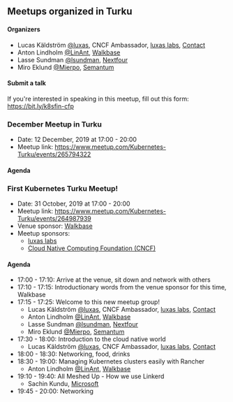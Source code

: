 ## Meetups organized in Turku

#### Organizers

 - Lucas Käldström [@luxas](https://github.com/luxas), CNCF Ambassador, [luxas labs](https://luxaslabs.com), [Contact](https://www.cncf.io/speaker/luxas)
 - Anton Lindholm [@LinAnt](https://github.com/LinAnt), [Walkbase](https://www.walkbase.com/)
 - Lasse Sundman [@lsundman](https://github.com/lsundman), [Nextfour](https://www.nextfour.com/)
 - Miro Eklund [@Mierpo](https://github.com/Mierpo), [Semantum](https://www.semantum.fi)

#### Submit a talk

If you're interested in speaking in this meetup, fill out this form: https://bit.ly/k8sfin-cfp

### December Meetup in Turku

 - Date: 12 December, 2019 at 17:00 - 20:00
 - Meetup link: https://www.meetup.com/Kubernetes-Turku/events/265794322


#### Agenda


### First Kubernetes Turku Meetup!

 - Date: 31 October, 2019 at 17:00 - 20:00
 - Meetup link: https://www.meetup.com/Kubernetes-Turku/events/264987939
 - Venue sponsor: [Walkbase](https://www.walkbase.com/)
 - Meetup sponsors:
   - [luxas labs](https://luxaslabs.com)
   - [Cloud Native Computing Foundation (CNCF)](https://www.cncf.io/)

#### Agenda

 - 17:00 - 17:10: Arrive at the venue, sit down and network with others 
 - 17:10 - 17:15: Introductionary words from the venue sponsor for this time, Walkbase 
 - 17:15 - 17:25: Welcome to this new meetup group! 
   - Lucas Käldström [@luxas](https://github.com/luxas), CNCF Ambassador, [luxas labs](https://luxaslabs.com), [Contact](https://www.cncf.io/speaker/luxas)
   - Anton Lindholm [@LinAnt](https://github.com/LinAnt), [Walkbase](https://www.walkbase.com/)
   - Lasse Sundman [@lsundman](https://github.com/lsundman), [Nextfour](https://www.nextfour.com/)
   - Miro Eklund [@Mierpo](https://github.com/Mierpo), [Semantum](https://www.semantum.fi)
 - 17:30 - 18:00: Introduction to the cloud native world 
   - Lucas Käldström [@luxas](https://github.com/luxas), CNCF Ambassador, [luxas labs](https://luxaslabs.com), [Contact](https://www.cncf.io/speaker/luxas)
 - 18:00 - 18:30: Networking, food, drinks 
 - 18:30 - 19:00: Managing Kubernetes clusters easily with Rancher 
   - Anton Lindholm [@LinAnt](https://github.com/LinAnt), [Walkbase](https://www.walkbase.com/)
 - 19:10 - 19:40: All Meshed Up - How we use Linkerd 
   - Sachin Kundu, [Microsoft](https://www.microsoft.com)
 - 19:45 - 20:00: Networking 
